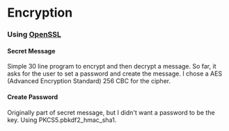 # Encryption
### Using [OpenSSL](http://ruby-doc.org/stdlib-1.9.3/libdoc/openssl/rdoc/OpenSSL/Cipher.html)

#### Secret Message
Simple 30 line program to encrypt and then decrypt a message. So far, it asks for the user to set a password and create the message. I chose a AES (Advanced Encryption Standard) 256 CBC for the cipher.

#### Create Password
Originally part of secret message, but I didn't want a password to be the key. Using PKCS5.pbkdf2_hmac_sha1.
